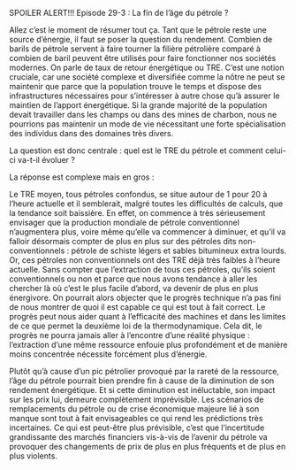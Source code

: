 SPOILER ALERT!!! Episode 29-3 : La fin de l’âge du pétrole ?

Allez c’est le moment de résumer tout ça. Tant que le pétrole reste une source d’énergie, il faut se poser la question du rendement. Combien de barils de pétrole servent à faire tourner la filière pétrolière comparé à combien de baril peuvent être utilisés pour faire fonctionner nos sociétés modernes. On parle de taux de retour énergétique ou TRE. C’est une notion cruciale, car une société complexe et diversifiée comme la nôtre ne peut se maintenir que parce que la population trouve le temps et dispose des infrastructures nécessaires pour s’intéresser à autre chose qu’à assurer le maintien de l’apport énergétique. Si la grande majorité de la population devait travailler dans les champs ou dans des mines de charbon, nous ne pourrions pas maintenir un mode de vie nécessitant une forte spécialisation des individus dans des domaines très divers.


La question est donc centrale : quel est le TRE du pétrole et comment celui-ci va-t-il évoluer ?


La réponse est complexe mais en gros :


Le TRE moyen, tous pétroles confondus, se situe autour de 1 pour 20 à l’heure actuelle et il semblerait, malgré toutes les difficultés de calculs, que la tendance soit baissière. En effet, on commence à très sérieusement envisager que la production mondiale de pétrole conventionnel n’augmentera plus, voire même qu’elle va commencer à diminuer, et qu’il va falloir désormais compter de plus en plus sur des pétroles dits non-conventionnels : pétrole de schiste légers et sables bitumineux extra lourds. Or, ces pétroles non conventionnels ont des TRE déjà très faibles à l’heure actuelle. Sans compter que l’extraction de tous ces pétroles, qu’ils soient conventionnels ou non et parce que nous avons tendance à aller les chercher là où c’est le plus facile d’abord, va devenir de plus en plus énergivore.
On pourrait alors objecter que le progrès technique n’a pas fini de nous montrer de quoi il est capable ce qui est tout à fait correct. Le progrès peut nous aider quant à l’efficacité des machines et dans les limites de ce que permet la deuxième loi de la thermodynamique. Cela dit, le progrès ne pourra jamais aller à l’encontre d’une réalité physique : l’extraction d’une même ressource enfouie plus profondément et de manière moins concentrée nécessite forcément plus d’énergie.


Plutôt qu’à cause d’un pic pétrolier provoqué par la rareté de la ressource, l’âge du pétrole pourrait bien prendre fin à cause de la diminution de son rendement énergétique. Et si cette diminution est inéluctable, son impact sur les prix lui, demeure complètement imprévisible. Les scénarios de remplacements du pétrole ou de crise économique majeure lié à son manque sont tout à fait envisageables ce qui rend les prédictions très incertaines. Ce qui est peut-être plus prévisible, c’est que l’incertitude grandissante des marchés financiers vis-à-vis de l’avenir du pétrole va provoquer des changements de prix de plus en plus fréquents et de plus en plus violents.
